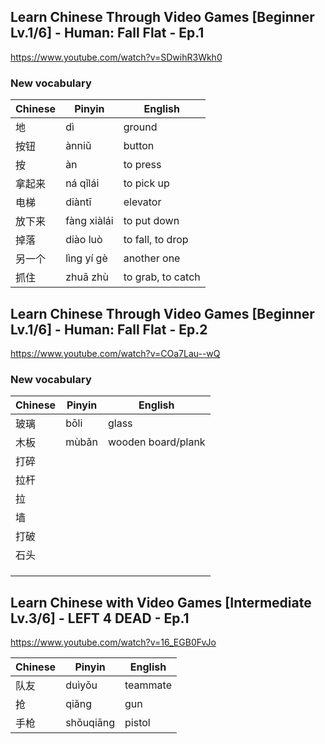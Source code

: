 ## Learn Chinese Through Video Games [Beginner Lv.1/6] - Human: Fall Flat - Ep.1

<https://www.youtube.com/watch?v=SDwihR3Wkh0>

### New vocabulary

| Chinese | Pinyin      | English        |
|---------|-------------|----------------|
| 地      | dì          | ground         |
| 按钮    | ànniǔ       | button         |
| 按      | àn          | to press       |
| 拿起来  | ná qǐlái    | to pick up     |
| 电梯    | diàntī      | elevator       |
| 放下来  | fàng xiàlái | to put down    |
| 掉落    | diào luò    | to fall, to drop |
| 另一个  | lìng yí gè  | another one    |
| 抓住    | zhuā zhù    | to grab, to catch |

## Learn Chinese Through Video Games [Beginner Lv.1/6] - Human: Fall Flat - Ep.2

<https://www.youtube.com/watch?v=COa7Lau--wQ>

### New vocabulary

| Chinese | Pinyin      | English  |
|---------|-------------|----------|
| 玻璃    | bōli        | glass    |
| 木板    | mùbǎn       | wooden board/plank |
| 打碎 |  |  |
| 拉杆 |  |  |
| 拉 |  |  |
| 墙 |  |  |
| 打破 |  |  |
| 石头 |  |  |
|  |  |  |
|  |  |  |
|  |  |  |


## Learn Chinese with Video Games [Intermediate Lv.3/6] - LEFT 4 DEAD - Ep.1

<https://www.youtube.com/watch?v=16_EGB0FvJo>

| Chinese | Pinyin      | English     |
|---------|-------------|-------------|
| 队友    | duìyǒu      | teammate    |
| 抢      | qiǎng       | gun |
| 手枪    | shǒuqiāng   | pistol      |
